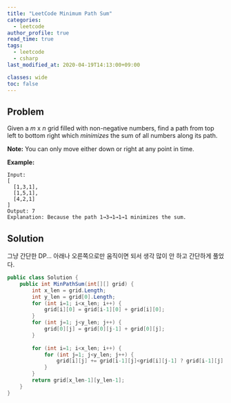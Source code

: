```yaml
---
title: "LeetCode Minimum Path Sum"
categories:
  - leetcode
author_profile: true
read_time: true
tags:
  - leetcode
  - csharp
last_modified_at: 2020-04-19T14:13:00+09:00

classes: wide
toc: false
---
```




## Problem

Given a *m* x *n* grid filled with non-negative numbers, find a path from top left to bottom right which *minimizes* the sum of all numbers along its path.

**Note:** You can only move either down or right at any point in time.

**Example:**

```
Input:
[
  [1,3,1],
  [1,5,1],
  [4,2,1]
]
Output: 7
Explanation: Because the path 1→3→1→1→1 minimizes the sum.
```

 

## Solution

그냥 간단한 DP... 아래나 오른쪽으로만 움직이면 되서 생각 많이 안 하고 간단하게 풀었다.

```c#
public class Solution {
    public int MinPathSum(int[][] grid) {
        int x_len = grid.Length;
        int y_len = grid[0].Length;
        for (int i=1; i<x_len; i++) {
            grid[i][0] = grid[i-1][0] + grid[i][0];
        }
        for (int j=1; j<y_len; j++) {
            grid[0][j] = grid[0][j-1] + grid[0][j];
        }
        
        for (int i=1; i<x_len; i++) {
            for (int j=1; j<y_len; j++) {
                grid[i][j] += grid[i-1][j]<grid[i][j-1] ? grid[i-1][j] : grid[i][j-1];
            }
        }
        return grid[x_len-1][y_len-1];
    }
}
```


